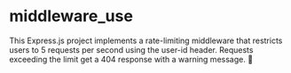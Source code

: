 # middleware_use
This Express.js project implements a rate-limiting middleware that restricts users to 5 requests per second using the user-id header. Requests exceeding the limit get a 404 response with a warning message. 🚀
